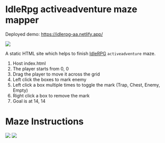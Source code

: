 # IdleRpg activeadventure maze mapper

Deployed demo: https://idlerpg-aa.netlify.app/

![](https://user-images.githubusercontent.com/3626859/111034977-18921e00-843e-11eb-95d4-fc3cc911687b.png)


A static HTML site which helps to finish [IdleRPG](https://idlerpg.xyz/) `activeadventure` maze.


1. Host index.html
2. The player starts from 0, 0
3. Drag the player to move it across the grid
4. Left click the boxes to mark enemy
5. Left click a box multiple times to toggle the mark (Trap, Chest, Enemy, Empty)
6. Right click a box to remove the mark
7. Goal is at 14, 14

# Maze Instructions

![](https://user-images.githubusercontent.com/3626859/111035150-154b6200-843f-11eb-95cb-2940fb657c02.png)
![](https://user-images.githubusercontent.com/3626859/111035162-2300e780-843f-11eb-9989-de1eee80def0.png)
